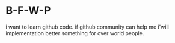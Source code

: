 # B-F-W-P
i want to learn github code.  if github community can help me i'will implementation better something for over world people.
